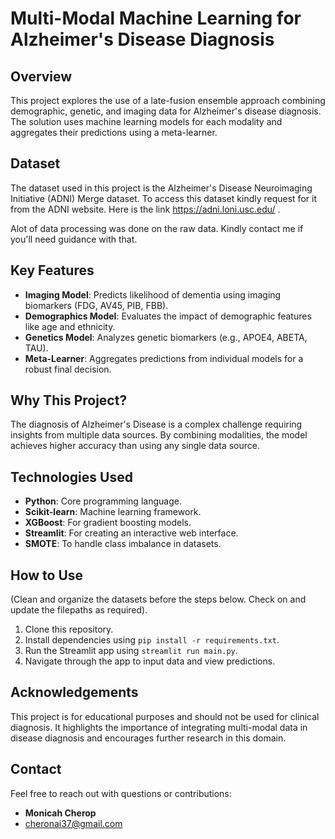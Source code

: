 # Multi-Modal Machine Learning for Alzheimer's Disease Diagnosis

## Overview
This project explores the use of a late-fusion ensemble approach combining demographic, genetic, and imaging data for Alzheimer's disease diagnosis. The solution uses machine learning models for each modality and aggregates their predictions using a meta-learner.

## Dataset
The dataset used in this project is the Alzheimer's Disease Neuroimaging Initiative (ADNI) Merge dataset. To access this dataset kindly request for it from the ADNI website. Here is the link https://adni.loni.usc.edu/ .

Alot of data processing was done on the raw data. Kindly contact me if you'll need guidance with that.

## Key Features
- **Imaging Model**: Predicts likelihood of dementia using imaging biomarkers (FDG, AV45, PIB, FBB).
- **Demographics Model**: Evaluates the impact of demographic features like age and ethnicity.
- **Genetics Model**: Analyzes genetic biomarkers (e.g., APOE4, ABETA, TAU).
- **Meta-Learner**: Aggregates predictions from individual models for a robust final decision.

## Why This Project?
The diagnosis of Alzheimer's Disease is a complex challenge requiring insights from multiple data sources. By combining modalities, the model achieves higher accuracy than using any single data source.

## Technologies Used
- **Python**: Core programming language.
- **Scikit-learn**: Machine learning framework.
- **XGBoost**: For gradient boosting models.
- **Streamlit**: For creating an interactive web interface.
- **SMOTE**: To handle class imbalance in datasets.

## How to Use
(Clean and organize the datasets before the steps below. Check on and update the filepaths as required).
1. Clone this repository.
2. Install dependencies using `pip install -r requirements.txt`.
3. Run the Streamlit app using `streamlit run main.py`.
4. Navigate through the app to input data and view predictions.

## Acknowledgements
This project is for educational purposes and should not be used for clinical diagnosis. It highlights the importance of integrating multi-modal data in disease diagnosis and encourages further research in this domain.

## Contact
Feel free to reach out with questions or contributions:
- **Monicah Cherop**
- [cheronai37@gmail.com](mailto:cheronai37@gmail.com)
